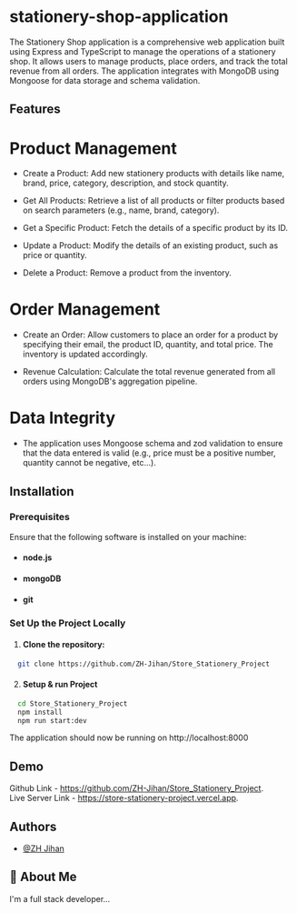 # stationery-shop-application

The Stationery Shop application is a comprehensive web application built using Express and TypeScript to manage the operations of a stationery shop. It allows users to manage products, place orders, and track the total revenue from all orders. The application integrates with MongoDB using Mongoose for data storage and schema validation.

## Features

# Product Management

- Create a Product: Add new stationery products with details like name, brand, price, category, description, and stock quantity.

- Get All Products: Retrieve a list of all products or filter products based on search parameters (e.g., name, brand, category).

- Get a Specific Product: Fetch the details of a specific product by its ID.
- Update a Product: Modify the details of an existing product, such as price or quantity.
- Delete a Product: Remove a product from the inventory.

# Order Management

- Create an Order: Allow customers to place an order for a product by specifying their email, the product ID, quantity, and total price. The inventory is updated accordingly.

- Revenue Calculation: Calculate the total revenue generated from all orders using MongoDB's aggregation pipeline.

# Data Integrity

- The application uses Mongoose schema and zod validation to ensure that the data entered is valid (e.g., price must be a positive number, quantity cannot be negative, etc...).

## Installation

### Prerequisites

Ensure that the following software is installed on your machine:

- #### node.js
- #### mongoDB
- #### git

### Set Up the Project Locally

1. #### Clone the repository:

```bash
  git clone https://github.com/ZH-Jihan/Store_Stationery_Project
```

2. #### Setup & run Project

```bash
  cd Store_Stationery_Project
  npm install
  npm run start:dev
```

The application should now be running on http://localhost:8000

## Demo

Github Link - https://github.com/ZH-Jihan/Store_Stationery_Project.  
Live Server Link - https://store-stationery-project.vercel.app.

## Authors

- [@ZH Jihan](https://github.com/ZH-Jihan)

## 🚀 About Me

I'm a full stack developer...
